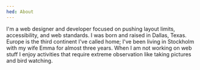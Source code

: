```yaml
---
hed: About
---
```


I'm a web designer and developer focused on pushing layout limits, accessibility, and web standards. I was born and raised in Dallas, Texas. Europe is the third continent I've called home; I've been living in Stockholm with my wife Emma for almost three years. When I am not working on web stuff I enjoy activities that require extreme observation like taking pictures and bird watching.
